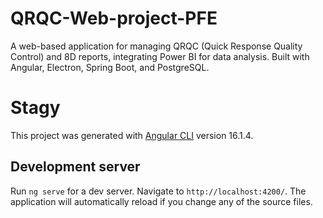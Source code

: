 # QRQC-Web-project-PFE
A web-based application for managing QRQC (Quick Response Quality Control) and 8D reports, integrating Power BI for data analysis. Built with Angular, Electron, Spring Boot, and PostgreSQL.

# Stagy
This project was generated with [Angular CLI](https://github.com/angular/angular-cli) version 16.1.4.

## Development server
Run `ng serve` for a dev server. Navigate to `http://localhost:4200/`. The application will automatically reload if you change any of the source files.
